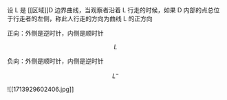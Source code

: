 ---
---

设 L 是 [[区域]]D 边界曲线，当观察者沿着 L 行走的时候，如果 D 内部的点总位于行走者的左侧，称此人行走的方向为曲线 L 的正方向

正向：外侧是逆时针，内侧是顺时针

$$
L
$$

负向：外侧是顺时针，内侧是逆时针

$$
L^{-}
$$

![[1713929602406.jpg]]
